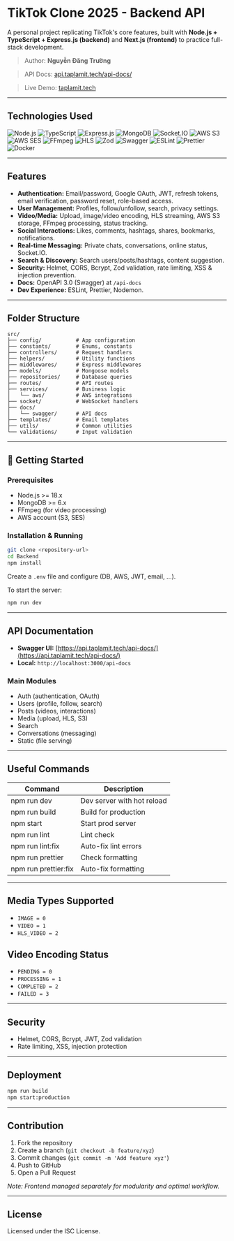 # TikTok Clone 2025 - Backend API

A personal project replicating TikTok's core features, built with **Node.js + TypeScript + Express.js (backend)** and **Next.js (frontend)** to practice full-stack development.

> Author: **Nguyễn Đăng Trường**

> API Docs: [api.taplamit.tech/api-docs/](https://api.taplamit.tech/api-docs/)

> Live Demo: [taplamit.tech](https://taplamit.tech)
---

## Technologies Used

![Node.js](https://img.shields.io/badge/Node.js-20-339933?logo=node.js)
![TypeScript](https://img.shields.io/badge/TypeScript-5.4-3178c6?logo=typescript)
![Express.js](https://img.shields.io/badge/Express.js-5-404D59?logo=express)
![MongoDB](https://img.shields.io/badge/MongoDB-6.0-47A248?logo=mongodb)
![Socket.IO](https://img.shields.io/badge/Socket.IO-%20-010101?logo=socket.io)
![AWS S3](https://img.shields.io/badge/AWS%20S3-%20-FF9900?logo=amazon-aws)
![AWS SES](https://img.shields.io/badge/AWS%20SES-%20-FF9900?logo=amazon-aws)
![FFmpeg](https://img.shields.io/badge/FFmpeg-%20-007808?logo=ffmpeg)
![HLS](https://img.shields.io/badge/HLS-%20-FF0000?logo=video)
![Zod](https://img.shields.io/badge/Zod-%20-6E4AFF?logo=zod)
![Swagger](https://img.shields.io/badge/Swagger-OpenAPI%203.0-85EA2D?logo=swagger)
![ESLint](https://img.shields.io/badge/ESLint-%20-4B32C3?logo=eslint)
![Prettier](https://img.shields.io/badge/Prettier-%20-F7B93E?logo=prettier)
![Docker](https://img.shields.io/badge/Docker-%20-2496ED?logo=docker)

---

## Features

- **Authentication:** Email/password, Google OAuth, JWT, refresh tokens, email verification, password reset, role-based access.
- **User Management:** Profiles, follow/unfollow, search, privacy settings.
- **Video/Media:** Upload, image/video encoding, HLS streaming, AWS S3 storage, FFmpeg processing, status tracking.
- **Social Interactions:** Likes, comments, hashtags, shares, bookmarks, notifications.
- **Real-time Messaging:** Private chats, conversations, online status, Socket.IO.
- **Search & Discovery:** Search users/posts/hashtags, content suggestion.
- **Security:** Helmet, CORS, Bcrypt, Zod validation, rate limiting, XSS & injection prevention.
- **Docs:** OpenAPI 3.0 (Swagger) at `/api-docs`
- **Dev Experience:** ESLint, Prettier, Nodemon.

---

## Folder Structure

```
src/
├── config/           # App configuration
├── constants/        # Enums, constants
├── controllers/      # Request handlers
├── helpers/          # Utility functions
├── middlewares/      # Express middlewares
├── models/           # Mongoose models
├── repositories/     # Database queries
├── routes/           # API routes
├── services/         # Business logic
│   └── aws/          # AWS integrations
├── socket/           # WebSocket handlers
├── docs/
│   └── swagger/      # API docs
├── templates/        # Email templates
├── utils/            # Common utilities
└── validations/      # Input validation
```

---

## 🚀 Getting Started

### Prerequisites

- Node.js >= 18.x
- MongoDB >= 6.x
- FFmpeg (for video processing)
- AWS account (S3, SES)

### Installation & Running

```bash
git clone <repository-url>
cd Backend
npm install
```

Create a `.env` file and configure (DB, AWS, JWT, email, ...).

To start the server:

```bash
npm run dev
```

---

## API Documentation

- **Swagger UI:** [https://api.taplamit.tech/api-docs/](https://api.taplamit.tech/api-docs/)
- **Local:** `http://localhost:3000/api-docs`

### Main Modules

- Auth (authentication, OAuth)
- Users (profile, follow, search)
- Posts (videos, interactions)
- Media (upload, HLS, S3)
- Search
- Conversations (messaging)
- Static (file serving)

---

## Useful Commands

| Command                | Description                 |
| ---------------------- | --------------------------- |
| npm run dev            | Dev server with hot reload  |
| npm run build          | Build for production        |
| npm start              | Start prod server           |
| npm run lint           | Lint check                  |
| npm run lint:fix       | Auto-fix lint errors        |
| npm run prettier       | Check formatting            |
| npm run prettier:fix   | Auto-fix formatting         |

---

## Media Types Supported

- `IMAGE = 0`
- `VIDEO = 1`
- `HLS_VIDEO = 2`

## Video Encoding Status

- `PENDING = 0`
- `PROCESSING = 1`
- `COMPLETED = 2`
- `FAILED = 3`

---

## Security

- Helmet, CORS, Bcrypt, JWT, Zod validation
- Rate limiting, XSS, injection protection

---

## Deployment

```bash
npm run build
npm start:production
```

---

##  Contribution

1. Fork the repository
2. Create a branch (`git checkout -b feature/xyz`)
3. Commit changes (`git commit -m 'Add feature xyz'`)
4. Push to GitHub
5. Open a Pull Request

*Note: Frontend managed separately for modularity and optimal workflow.*

---


## License

Licensed under the ISC License.
